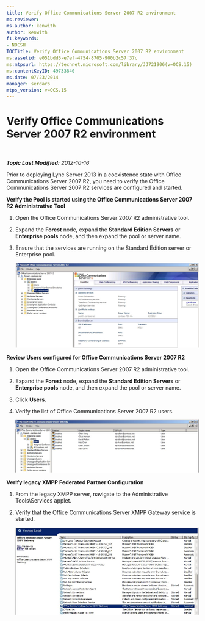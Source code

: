 ```yaml
---
title: Verify Office Communications Server 2007 R2 environment
ms.reviewer: 
ms.author: kenwith
author: kenwith
f1.keywords:
- NOCSH
TOCTitle: Verify Office Communications Server 2007 R2 environment
ms:assetid: e051bdd5-e7ef-4754-8705-900b2c57f37c
ms:mtpsurl: https://technet.microsoft.com/library/JJ721906(v=OCS.15)
ms:contentKeyID: 49733840
ms.date: 07/23/2014
manager: serdars
mtps_version: v=OCS.15
---
```


<div data-xmlns="http://www.w3.org/1999/xhtml">

<div class="topic" data-xmlns="http://www.w3.org/1999/xhtml" data-msxsl="urn:schemas-microsoft-com:xslt" data-cs="http://msdn.microsoft.com/">

<div data-asp="http://msdn2.microsoft.com/asp">

# Verify Office Communications Server 2007 R2 environment

</div>

<div id="mainSection">

<div id="mainBody">

<span> </span>

_**Topic Last Modified:** 2012-10-16_

Prior to deploying Lync Server 2013 in a coexistence state with Office Communications Server 2007 R2, you need to verify the Office Communications Server 2007 R2 services are configured and started.

**Verify the Pool is started using the Office Communications Server 2007 R2 Administrative Tool**

1.  Open the Office Communications Server 2007 R2 administrative tool.

2.  Expand the **Forest** node, expand the **Standard Edition Servers** or **Enterprise pools** node, and then expand the pool or server name.

3.  Ensure that the services are running on the Standard Edition server or Enterprise pool.
    
    ![Office Communications Server 2007 R2 Admin Console](images/JJ721906.76897b6d-f433-47d2-930d-0816fc30a3c2(OCS.15).jpg "Office Communications Server 2007 R2 Admin Console")

**Review Users configured for Office Communications Server 2007 R2**

1.  Open the Office Communications Server 2007 R2 administrative tool.

2.  Expand the **Forest** node, expand the **Standard Edition Servers** or **Enterprise pools** node, and then expand the pool or server name.

3.  Click **Users**.

4.  Verify the list of Office Communications Server 2007 R2 users.
    
    ![List fo users in OCS Admin tool](images/JJ721906.f6bb7c4f-cbed-4389-8d0a-69a28577f17a(OCS.15).jpg "List fo users in OCS Admin tool")

**Verify legacy XMPP Federated Partner Configuration**

1.  From the legacy XMPP server, navigate to the Administrative Tools\\Services applet.

2.  Verify that the Office Communications Server XMPP Gateway service is started.
    
    ![Office Communications Server XMPP Gateway Service](images/JJ721906.23223724-3c4b-4cb9-ace2-1cab2c3c91c3(OCS.15).jpg "Office Communications Server XMPP Gateway Service")

</div>

<span> </span>

</div>

</div>

</div>

